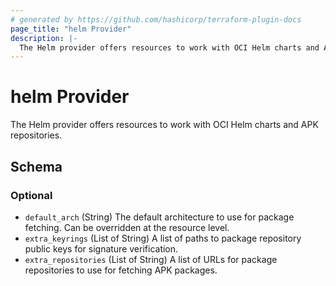 ```yaml
---
# generated by https://github.com/hashicorp/terraform-plugin-docs
page_title: "helm Provider"
description: |-
  The Helm provider offers resources to work with OCI Helm charts and APK repositories.
---
```


# helm Provider

The Helm provider offers resources to work with OCI Helm charts and APK repositories.



<!-- schema generated by tfplugindocs -->
## Schema

### Optional

- `default_arch` (String) The default architecture to use for package fetching. Can be overridden at the resource level.
- `extra_keyrings` (List of String) A list of paths to package repository public keys for signature verification.
- `extra_repositories` (List of String) A list of URLs for package repositories to use for fetching APK packages.
